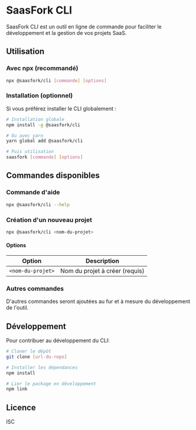 # SaasFork CLI

SaasFork CLI est un outil en ligne de commande pour faciliter le développement et la gestion de vos projets SaaS.

## Utilisation

### Avec npx (recommandé)

```bash
npx @saasfork/cli [commande] [options]
```

### Installation (optionnel)

Si vous préférez installer le CLI globalement :

```bash
# Installation globale
npm install -g @saasfork/cli

# Ou avec yarn
yarn global add @saasfork/cli

# Puis utilisation
saasfork [commande] [options]
```

## Commandes disponibles

### Commande d'aide

```bash
npx @saasfork/cli --help
```

### Création d'un nouveau projet

```bash
npx @saasfork/cli <nom-du-projet>
```

#### Options

| Option | Description |
|--------|-------------|
| `<nom-du-projet>` | Nom du projet à créer (requis) |

### Autres commandes

D'autres commandes seront ajoutées au fur et à mesure du développement de l'outil.

## Développement

Pour contribuer au développement du CLI:

```bash
# Cloner le dépôt
git clone [url-du-repo]

# Installer les dépendances
npm install

# Lier le package en développement
npm link
```

## Licence

ISC

